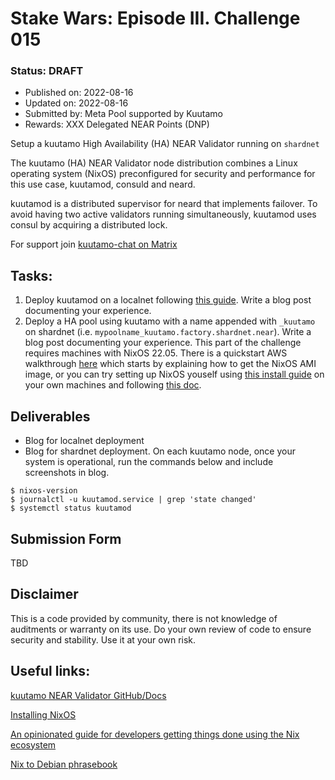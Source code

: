
# Stake Wars: Episode III. Challenge 015
### Status: **DRAFT**
* Published on: 2022-08-16
* Updated on: 2022-08-16
* Submitted by: Meta Pool supported by Kuutamo
* Rewards: XXX Delegated NEAR Points (DNP)
  
Setup a kuutamo High Availability (HA) NEAR Validator running on `shardnet`

The kuutamo (HA) NEAR Validator node distribution combines a Linux operating system (NixOS) preconfigured for security and performance for this use case, kuutamod, consuld and neard.

kuutamod is a distributed supervisor for neard that implements failover. To avoid having two active validators running simultaneously, kuutamod uses consul by acquiring a distributed lock.

For support join [kuutamo-chat on Matrix](https://matrix.to/#/#kuutamo-chat:kuutamo.chat) 

## Tasks:

 1. Deploy kuutamod on a localnet following [this guide](https://github.com/kuutamolabs/kuutamod/blob/main/docs/run-localnet.md). Write a blog post documenting your experience.
 2. Deploy a HA pool using kuutamo with a name appended with `_kuutamo` on shardnet (i.e. `mypoolname_kuutamo.factory.shardnet.near`). Write a blog post documenting your experience. This part of the challenge requires machines with NixOS 22.05. There is a quickstart AWS walkthrough [here](https://github.com/kuutamolabs/kuutamod/blob/main/docs/shardnet-on-aws-lab.md) which starts by explaining how to get the NixOS AMI image, or you can try setting up NixOS youself using [this install guide](https://nixos.org/manual/nixos/stable/index.html#ch-installation) on your own machines and following [this doc](https://github.com/kuutamolabs/kuutamod/blob/main/docs/run-main-test-shard.md).

## Deliverables

 - Blog for localnet deployment
 - Blog for shardnet deployment. On each kuutamo node, once your system is operational, run the commands below and include screenshots in blog.
```console
$ nixos-version
$ journalctl -u kuutamod.service | grep 'state changed'
$ systemctl status kuutamod
```

## Submission Form
TBD

## Disclaimer

This is a code provided by community, there is not knowledge of auditments or warranty on its use. Do your own review of code to ensure security and stability. Use it at your own risk.

## Useful links:

[kuutamo NEAR Validator GitHub/Docs](https://github.com/kuutamolabs/kuutamod)

[Installing NixOS](https://nixos.org/manual/nixos/stable/index.html#ch-installation)

[An opinionated guide for developers getting things done using the Nix ecosystem](https://nix.dev/)

[Nix to Debian phrasebook](https://nixos.wiki/wiki/Nix_to_Debian_phrasebook)
